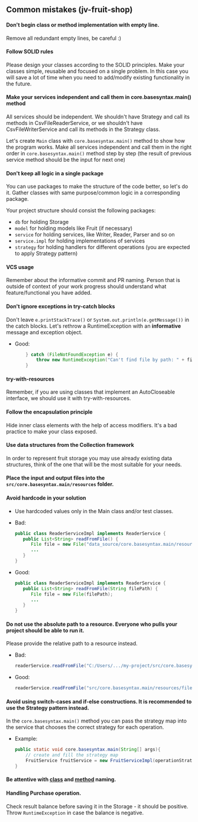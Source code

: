## Common mistakes (jv-fruit-shop)

#### Don't begin class or method implementation with empty line.

Remove all redundant empty lines, be careful :)

#### Follow SOLID rules

Please design your classes according to the SOLID principles. Make your classes simple, reusable and focused on a single
problem.
In this case you will save a lot of time when you need to add/modify existing functionality in the future.

#### Make your services independent and call them in core.basesyntax.main() method

All services should be independent.
We shouldn't have Strategy and call its methods in CsvFileReaderService, or we shouldn't have CsvFileWriterService and
call its methods in the Strategy class.

Let's create `Main` class with `core.basesyntax.main()` method to show how the program works.
Make all services independent and call them in the right order in `core.basesyntax.main()` method step by step (the result of previous
service method should be the input for next one)

#### Don't keep all logic in a single package

You can use packages to make the structure of the code better, so let's do it. Gather classes with same
purpose/common logic in a corresponding package.

Your project structure should consist the following packages:

- `db` for holding Storage
- `model` for holding models like Fruit (if necessary)
- `service` for holding services, like Writer, Reader, Parser and so on
- `service.impl` for holding implementations of services
- `strategy` for holding handlers for different operations (you are expected to apply Strategy pattern)

#### VCS usage

Remember about the informative commit and PR naming. Person that is outside of context of your work progress should
understand
what feature/functional you have added.

#### Don't ignore exceptions in try-catch blocks

Don't leave `e.printStackTrace()` or `System.out.println(e.getMessage())` in the catch blocks.
Let's rethrow a RuntimeException with an **informative** message and exception object.

- Good:
    ```java
        } catch (FileNotFoundException e) {
            throw new RuntimeException("Can't find file by path: " + filePath, e);
        }
    ```

#### try-with-resources

Remember, if you are using classes that implement an AutoCloseable interface, we should use it with try-with-resources.

#### Follow the encapsulation principle

Hide inner class elements with the help of access modifiers. It's a bad practice to make your class exposed.

#### Use data structures from the Collection framework

In order to represent fruit storage you may use already existing data structures, think of the one that will be
the most suitable for your needs.

#### Place the input and output files into the `src/core.basesyntax.main/resources` folder.

#### Avoid hardcode in your solution

* Use hardcoded values only in the Main class and/or test classes.

- Bad:
    ```java
    public class ReaderServiceImpl implements ReaderService {
       public List<String> readFromFile() {
          File file = new File("data_source/core.basesyntax.main/resources/file.txt");
          ...
       }
    }
    ```     
- Good:
    ```java
    public class ReaderServiceImpl implements ReaderService {
       public List<String> readFromFile(String filePath) {
          File file = new File(filePath);
          ...
       }
    }
    ```

#### Do not use the absolute path to a resource. Everyone who pulls your project should be able to run it.

Please provide the relative path to a resource instead.

- Bad:
    ```java
    readerService.readFromFile("C:/Users/.../my-project/src/core.basesyntax.main/resources/file.txt");
    ```  

- Good:
    ```java
    readerService.readFromFile("src/core.basesyntax.main/resources/file.txt");
    ```

#### Avoid using switch-cases and if-else constructions. It is recommended to use the Strategy pattern instead.

In the `core.basesyntax.main()` method you can pass the strategy map into the service that chooses the correct strategy for each
operation.

- Example:
    ```java
    public static void core.basesyntax.main(String[] args){
        // create and fill the strategy map
        FruitService fruitService = new FruitServiceImpl(operationStrategies);
    }
    ```  

#### Be attentive with [class](https://mate-academy.github.io/style-guides/java/java.html#s5.2.2-class-names) and [method](https://mate-academy.github.io/style-guides/java/java.html#s5.2.3-method-names) naming.

#### Handling Purchase operation.

Check result balance before saving it in the Storage - it should be positive. Throw `RuntimeException` in case the
balance is negative.
